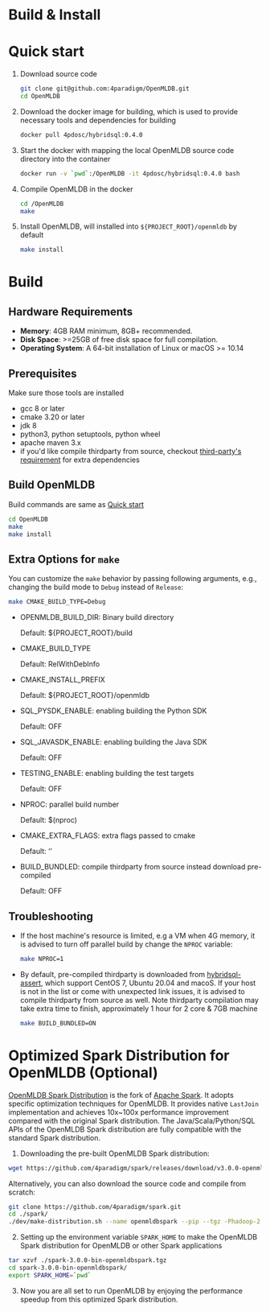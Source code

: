 Build & Install
===============

# Quick start

[quick-start]: quick-start

1. Download source code
    ```bash
    git clone git@github.com:4paradigm/OpenMLDB.git
    cd OpenMLDB
    ```
2. Download the docker image for building, which is used to provide necessary tools and dependencies for building
    ```bash
    docker pull 4pdosc/hybridsql:0.4.0
    ```
3. Start the docker with mapping the local OpenMLDB source code directory into the container
    ```bash
    docker run -v `pwd`:/OpenMLDB -it 4pdosc/hybridsql:0.4.0 bash
    ```
4. Compile OpenMLDB in the docker
    ```bash
    cd /OpenMLDB
    make
    ```
5. Install OpenMLDB, will installed into `${PROJECT_ROOT}/openmldb` by default
    ```bash
    make install
    ```

# Build

[build]: build

## Hardware Requirements

- **Memory**: 4GB RAM minimum, 8GB+ recommended.
- **Disk Space**: >=25GB of free disk space for full compilation.
- **Operating System**: A 64-bit installation of Linux or macOS >= 10.14 

## Prerequisites

Make sure those tools are installed

- gcc 8 or later
- cmake 3.20 or later
- jdk 8
- python3, python setuptools, python wheel
- apache maven 3.x
- if you'd like compile thirdparty from source, checkout [third-party's requirement](../../third-party/README.md) for extra dependencies

## Build OpenMLDB

  Build commands are same as [Quick start](#quick-start)

  ```bash
  cd OpenMLDB
  make
  make install
  ```

## Extra Options for `make`

You can customize the `make` behavior by passing following arguments, e.g., changing the build mode to `Debug` instead of `Release`:

```bash
make CMAKE_BUILD_TYPE=Debug
```

- OPENMLDB_BUILD_DIR: Binary build directory

  Default: ${PROJECT_ROOT}/build

- CMAKE_BUILD_TYPE

  Default: RelWithDebInfo

- CMAKE_INSTALL_PREFIX

  Default: ${PROJECT_ROOT}/openmldb

- SQL_PYSDK_ENABLE: enabling building the Python SDK

  Default: OFF

- SQL_JAVASDK_ENABLE: enabling building the Java SDK

  Default: OFF

- TESTING_ENABLE: enabling building the test targets

  Default: OFF

- NPROC: parallel build number

  Default: $(nproc)

- CMAKE_EXTRA_FLAGS: extra flags passed to cmake

  Default: ‘’

- BUILD_BUNDLED: compile thirdparty from source instead download pre-compiled

  Default: OFF


## Troubleshooting

[build-troubleshooting]: build-troubleshooting

- If the host machine's resource is limited, e.g a VM when 4G memory, it is advised to turn off parallel build by change the `NPROC` variable:
  ```bash
  make NPROC=1
  ```
- By default, pre-compiled thirdparty is downloaded from [hybridsql-assert](https://github.com/4paradigm/hybridsql-asserts/releases), which support CentOS 7, Ubuntu 20.04 and macoS. If your host is not in the list or come with unexpected link issues, it is advised to compile thirdparty from source as well. Note  thirdparty compilation may take extra time to finish, approximately 1 hour for 2 core & 7GB machine
  ```bash
  make BUILD_BUNDLED=ON
  ```

# Optimized Spark Distribution for OpenMLDB (Optional)

[OpenMLDB Spark Distribution](https://github.com/4paradigm/spark) is the fork of [Apache Spark](https://github.com/apache/spark). It adopts specific optimization techniques for OpenMLDB. It provides native `LastJoin` implementation and achieves 10x~100x performance improvement compared with the original Spark distribution. The Java/Scala/Python/SQL APIs of the OpenMLDB Spark distribution are fully compatible with the standard Spark distribution.

1. Downloading the pre-built OpenMLDB Spark distribution:

```bash
wget https://github.com/4paradigm/spark/releases/download/v3.0.0-openmldb0.2.3/spark-3.0.0-bin-openmldbspark.tgz
```

Alternatively, you can also download the source code and compile from scratch:

```bash
git clone https://github.com/4paradigm/spark.git
cd ./spark/
./dev/make-distribution.sh --name openmldbspark --pip --tgz -Phadoop-2.7 -Pyarn -Pallinone
```

2. Setting up the environment variable `SPARK_HOME` to make the OpenMLDB Spark distribution for OpenMLDB or other Spark applications

```bash
tar xzvf ./spark-3.0.0-bin-openmldbspark.tgz
cd spark-3.0.0-bin-openmldbspark/
export SPARK_HOME=`pwd`
```

3. Now you are all set to run OpenMLDB by enjoying the performance speedup from this optimized Spark distribution.
